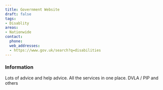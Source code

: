 ```yaml
---
title: Government Website
draft: false
tags:
- Disablity
areas:
- Nationwide
contact:
  phone:
  web_addresses:
  - https://www.gov.uk/search?q=disabilities
---
```


### Information
Lots of advice and help advice.
All the services in one place.
DVLA / PIP and others